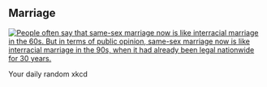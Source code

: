## Marriage
[![People often say that same-sex marriage now is like interracial marriage in the 60s. But in terms of public opinion, same-sex marriage now is like interracial marriage in the 90s, when it had already been legal nationwide for 30 years.](https://imgs.xkcd.com/comics/marriage.png)](https://xkcd.com/1431/ "People often say that same-sex marriage now is like interracial marriage in the 60s. But in terms of public opinion, same-sex marriage now is like interracial marriage in the 90s, when it had already been legal nationwide for 30 years.")

Your daily random xkcd
